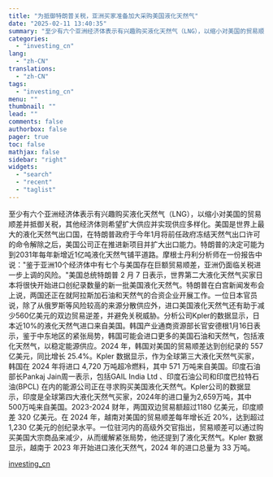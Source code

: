 ```yaml
---
title: "为抵御特朗普关税，亚洲买家准备加大采购美国液化天然气"
date: "2025-02-11 13:40:35"
summary: "至少有六个亚洲经济体表示有兴趣购买液化天然气（LNG），以缩小对美国的贸易顺差并抵御关税，其他经济体..."
categories:
  - "investing_cn"
lang:
  - "zh-CN"
translations:
  - "zh-CN"
tags:
  - "investing_cn"
menu: ""
thumbnail: ""
lead: ""
comments: false
authorbox: false
pager: true
toc: false
mathjax: false
sidebar: "right"
widgets:
  - "search"
  - "recent"
  - "taglist"
---
```


至少有六个亚洲经济体表示有兴趣购买液化天然气（LNG），以缩小对美国的贸易顺差并抵御关税，其他经济体则希望扩大供应并实现供应多样化。美国是世界上最大的液化天然气出口国，在特朗普政府于今年1月将前任政府冻结天然气出口许可的命令解除之后，美国公司正在推进新项目并扩大出口能力。特朗普的决定可能为到2031年每年新增近1亿吨液化天然气铺平道路。摩根士丹利分析师在一份报告中说："鉴于亚洲10个经济体中有七个与美国存在巨额贸易顺差，亚洲仍面临关税进一步上调的风险。"美国总统特朗普 2 月 7 日表示，世界第二大液化天然气买家日本将很快开始进口创纪录数量的新一批美国液化天然气。特朗普在白宫新闻发布会上说，两国还正在就阿拉斯加石油和天然气的合资企业开展工作。一位日本官员说，除了从俄罗斯等风险较高的来源分散供应外，进口美国液化天然气还有助于减少560亿美元的双边贸易逆差，并避免关税威胁。分析公司Kpler的数据显示，日本近10%的液化天然气进口来自美国。韩国产业通商资源部长官安德根1月16日表示，鉴于中东地区的紧张局势，韩国可能会进口更多的美国石油和天然气，包括液化天然气，以稳定能源供应。2024 年，韩国对美国的贸易顺差达到创纪录的 557 亿美元，同比增长 25.4%。Kpler 数据显示，作为全球第三大液化天然气买家，韩国在 2024 年将进口 4,720 万吨超冷燃料，其中 571 万吨来自美国。印度石油部长Pankaj Jain周一表示，包括GAIL India Ltd 、印度石油公司和印度巴拉特石油(BPCL) 在内的能源公司正在寻求购买美国液化天然气。Kpler公司的数据显示，印度是全球第四大液化天然气买家，2024年的进口量为2,659万吨，其中500万吨来自美国。2023-2024 财年，两国双边贸易额超过1180 亿美元，印度顺差 320 亿美元。在 2024 年，越南对美国的贸易顺差每年增长近 20%，达到超过 1,230 亿美元的创纪录水平。一位驻河内的高级外交官指出，贸易顺差可以通过购买美国大宗商品来减少，从而缓解紧张局势，他还提到了液化天然气。Kpler 数据显示，越南于 2023 年开始进口液化天然气，2024 年的进口总量为 33 万吨。

[investing_cn](https://cn.investing.com/news/commodities-news/article-2665436)
